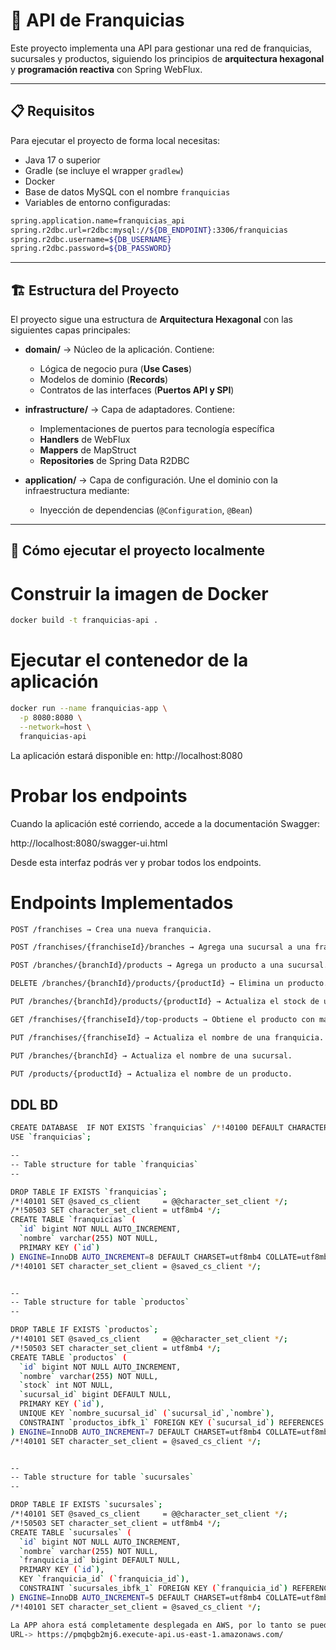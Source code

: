 # 📌 API de Franquicias

Este proyecto implementa una API para gestionar una red de franquicias, sucursales y productos, siguiendo los principios de **arquitectura hexagonal** y **programación reactiva** con Spring WebFlux.

---

## 📋 Requisitos

Para ejecutar el proyecto de forma local necesitas:

- Java 17 o superior
- Gradle (se incluye el wrapper `gradlew`)
- Docker
- Base de datos MySQL con el nombre `franquicias`
- Variables de entorno configuradas:

```bash
spring.application.name=franquicias_api  
spring.r2dbc.url=r2dbc:mysql://${DB_ENDPOINT}:3306/franquicias  
spring.r2dbc.username=${DB_USERNAME}  
spring.r2dbc.password=${DB_PASSWORD}
```


---

## 🏗 Estructura del Proyecto

El proyecto sigue una estructura de **Arquitectura Hexagonal** con las siguientes capas principales:

- **domain/** → Núcleo de la aplicación. Contiene:
    - Lógica de negocio pura (**Use Cases**)
    - Modelos de dominio (**Records**)
    - Contratos de las interfaces (**Puertos API y SPI**)

- **infrastructure/** → Capa de adaptadores. Contiene:
    - Implementaciones de puertos para tecnología específica
    - **Handlers** de WebFlux
    - **Mappers** de MapStruct
    - **Repositories** de Spring Data R2DBC

- **application/** → Capa de configuración. Une el dominio con la infraestructura mediante:
    - Inyección de dependencias (`@Configuration`, `@Bean`)

---

## 🚀 Cómo ejecutar el proyecto localmente

# Construir la imagen de Docker
```bash
docker build -t franquicias-api .
```

# Ejecutar el contenedor de la aplicación

```bash
docker run --name franquicias-app \
  -p 8080:8080 \
  --network=host \
  franquicias-api
```

La aplicación estará disponible en:
http://localhost:8080

# Probar los endpoints

Cuando la aplicación esté corriendo, accede a la documentación Swagger:

http://localhost:8080/swagger-ui.html

Desde esta interfaz podrás ver y probar todos los endpoints.

#  Endpoints Implementados
```bash
POST /franchises → Crea una nueva franquicia.

POST /franchises/{franchiseId}/branches → Agrega una sucursal a una franquicia.

POST /branches/{branchId}/products → Agrega un producto a una sucursal.

DELETE /branches/{branchId}/products/{productId} → Elimina un producto.

PUT /branches/{branchId}/products/{productId} → Actualiza el stock de un producto.

GET /franchises/{franchiseId}/top-products → Obtiene el producto con mayor stock por cada sucursal.

PUT /franchises/{franchiseId} → Actualiza el nombre de una franquicia.

PUT /branches/{branchId} → Actualiza el nombre de una sucursal.

PUT /products/{productId} → Actualiza el nombre de un producto.
```

## DDL BD

```bash
CREATE DATABASE  IF NOT EXISTS `franquicias` /*!40100 DEFAULT CHARACTER SET utf8mb4 COLLATE utf8mb4_0900_ai_ci */ /*!80016 DEFAULT ENCRYPTION='N' */;
USE `franquicias`;

--
-- Table structure for table `franquicias`
--

DROP TABLE IF EXISTS `franquicias`;
/*!40101 SET @saved_cs_client     = @@character_set_client */;
/*!50503 SET character_set_client = utf8mb4 */;
CREATE TABLE `franquicias` (
  `id` bigint NOT NULL AUTO_INCREMENT,
  `nombre` varchar(255) NOT NULL,
  PRIMARY KEY (`id`)
) ENGINE=InnoDB AUTO_INCREMENT=8 DEFAULT CHARSET=utf8mb4 COLLATE=utf8mb4_0900_ai_ci;
/*!40101 SET character_set_client = @saved_cs_client */;


--
-- Table structure for table `productos`
--

DROP TABLE IF EXISTS `productos`;
/*!40101 SET @saved_cs_client     = @@character_set_client */;
/*!50503 SET character_set_client = utf8mb4 */;
CREATE TABLE `productos` (
  `id` bigint NOT NULL AUTO_INCREMENT,
  `nombre` varchar(255) NOT NULL,
  `stock` int NOT NULL,
  `sucursal_id` bigint DEFAULT NULL,
  PRIMARY KEY (`id`),
  UNIQUE KEY `nombre_sucursal_id` (`sucursal_id`,`nombre`),
  CONSTRAINT `productos_ibfk_1` FOREIGN KEY (`sucursal_id`) REFERENCES `sucursales` (`id`) ON DELETE CASCADE
) ENGINE=InnoDB AUTO_INCREMENT=7 DEFAULT CHARSET=utf8mb4 COLLATE=utf8mb4_0900_ai_ci;
/*!40101 SET character_set_client = @saved_cs_client */;


--
-- Table structure for table `sucursales`
--

DROP TABLE IF EXISTS `sucursales`;
/*!40101 SET @saved_cs_client     = @@character_set_client */;
/*!50503 SET character_set_client = utf8mb4 */;
CREATE TABLE `sucursales` (
  `id` bigint NOT NULL AUTO_INCREMENT,
  `nombre` varchar(255) NOT NULL,
  `franquicia_id` bigint DEFAULT NULL,
  PRIMARY KEY (`id`),
  KEY `franquicia_id` (`franquicia_id`),
  CONSTRAINT `sucursales_ibfk_1` FOREIGN KEY (`franquicia_id`) REFERENCES `franquicias` (`id`) ON DELETE CASCADE
) ENGINE=InnoDB AUTO_INCREMENT=5 DEFAULT CHARSET=utf8mb4 COLLATE=utf8mb4_0900_ai_ci;
/*!40101 SET character_set_client = @saved_cs_client */;
```

```bash
La APP ahora está completamente desplegada en AWS, por lo tanto se puede consultar a traves del APIGATEWAY
URL-> https://pmqbgb2mj6.execute-api.us-east-1.amazonaws.com/
```